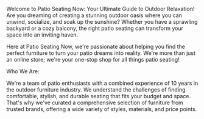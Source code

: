 Welcome to Patio Seating Now: Your Ultimate Guide to Outdoor Relaxation!
Are you dreaming of creating a stunning outdoor oasis where you can unwind, socialize, and soak up the sunshine? Whether you have a sprawling backyard or a cozy balcony, the right patio seating can transform your space into an inviting haven.

Here at Patio Seating Now, we're passionate about helping you find the perfect furniture to turn your patio dreams into reality. We're more than just an online store; we're your one-stop shop for all things patio seating!

Who We Are:

We're a team of patio enthusiasts with a combined experience of 10 years in the outdoor furniture industry. We understand the challenges of finding comfortable, stylish, and durable seating that fits your budget and space. That's why we've curated a comprehensive selection of furniture from trusted brands, offering a wide variety of styles, materials, and price points.
